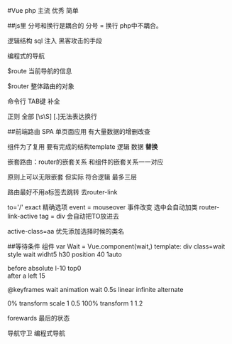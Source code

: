 #Vue
  php 主流  优秀  简单  
  
  ##js里 分号和换行是耦合的  分号 = 换行  php中不耦合。
  
  逻辑结构
  sql 注入  黑客攻击的手段
  
  编程式的导航
  
  $route 当前导航的信息
  
  $router 整体路由的对象
  
  命令行 TAB键 补全
  
  正则  全部 [\s\S] [.]无法表达换行
  
  ##前端路由
  SPA 单页面应用  有大量数据的增删改查 
  
  组件为了复用  要有完成的结构template 逻辑 数据    **替换** 
  
  嵌套路由：router的嵌套关系 和组件的嵌套关系一一对应
  
  原则上可以无限嵌套 但实际 符合逻辑 最多三层
  
  路由最好不用a标签去跳转 去router-link 
  
  to='/' exact 精确选项  event = mouseover 事件改变  选中会自动加类  router-link-active
  tag = div 会自动把TO放进去
  
  active-class=aa 优先添加选择时候的类名
  
  ##等待条件 组件
  var Wait = Vue.component(wait,)
  template: div class=wait 
  style wait  widht5  h30  position 40 1auto
  
  
  before  absolute  l-10 top0   
  after  a   left 15
  
  @keyframes wait 
  animation  wait 0.5s linear infinite alternate
  
  0%  transform scale 1 0.5 
  100% transform    1  1.2
  
  forewards 最后的状态
  
  导航守卫  编程式导航 